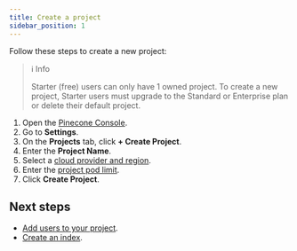 ```yaml
---
title: Create a project
sidebar_position: 1
---
```


Follow these steps to create a new project:

> ℹ️ Info
>
> Starter (free) users can only have 1 owned project. To create a new project, Starter users must upgrade to the Standard or Enterprise plan or delete their default project.

1. Open the [Pinecone Console](https://app.pinecone.io/).
1. Go to **Settings**.
1. On the **Projects** tab, click **+ Create Project**. 
1. Enter the **Project Name**.
1. Select a [cloud provider and region](projects#project-environment).
1. Enter the [project pod limit](projects/#project-pod-limit).
1. Click **Create Project**.

## Next steps

* [Add users to your project](add-users-to-projects-and-organizations).
* [Create an index](manage-indexes#creating-an-index).
